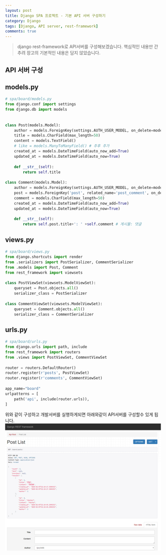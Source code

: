 ```yaml
---
layout: post
title: Django SPA 프로젝트 - 기본 API 서버 구성하기
category: Django
tags: [Django, API server, rest-framework]
comments: true
---
```

<!----------------- 탬플릿
## forEach
### 설명
[MDN]()
### 문법
```javascript

```
### 예시
```javascript

```
------------------->

> django rest-framework로 API서버를 구성해보겠습니다.
> 핵심적인 내용만 간추려 장고의 기본적인 내용은 담지 않았습니다.

## API 서버 구성

## models.py
```python
# spa/board/models.py
from django.conf import settings
from django.db import models


class Post(models.Model):
    author = models.ForeignKey(settings.AUTH_USER_MODEL, on_delete=models.CASCADE)
    title = models.CharField(max_length=50)
    content = models.TextField()
    # like = models.ManyToManyField() # 추후 추가
    created_at = models.DateTimeField(auto_now_add=True)
    updated_at = models.DateTimeField(auto_now=True)

    def __str__(self):
        return self.title

class Comment(models.Model):
    author = models.ForeignKey(settings.AUTH_USER_MODEL, on_delete=models.CASCADE)
    post = models.ForeignKey('post', related_name='post_comment', on_delete=models.CASCADE)
    comment = models.CharField(max_length=50)
    created_at = models.DateTimeField(auto_now_add=True)
    updated_at = models.DateTimeField(auto_now=True)

    def __str__(self):
        return self.post.title+': ' +self.comment # 게시물: 댓글
```

## views.py
```python
# spa/board/views.py
from django.shortcuts import render
from .serializers import PostSerializer, CommentSerializer
from .models import Post, Comment
from rest_framework import viewsets

class PostViewSet(viewsets.ModelViewSet):
    queryset = Post.objects.all()
    serializer_class = PostSerializer

class CommentViewSet(viewsets.ModelViewSet):
    queryset = Comment.objects.all()
    serializer_class = CommentSerializer
```

## urls.py
```python
# spa/board/urls.py
from django.urls import path, include
from rest_framework import routers
from .views import PostViewSet, CommentViewSet

router = routers.DefaultRouter()
router.register(r'posts', PostViewSet)
router.register(r'comments', CommentViewSet)

app_name="board"
urlpatterns = [
    path('api', include(router.urls)),
]
```

위와 같이 구성하고 개발서버를 실행하게되면 아래와같이 API서버를 구성할수 있게 됩니다.
![](assets/../../../assets/post-img/django/restframework_list.png)

